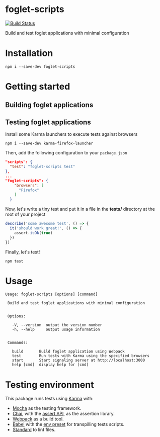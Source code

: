 # foglet-scripts
[![Build Status](https://travis-ci.org/RAN3D/foglet-scripts.svg?branch=master)](https://travis-ci.org/RAN3D/foglet-scripts)

Build and test foglet applications with minimal configuration

# Installation

```
npm i --save-dev foglet-scripts
```

# Getting started

## Building foglet applications

## Testing foglet applications

Install some Karma launchers to execute tests against browsers

```
npm i --save-dev karma-firefox-launcher
```

Then, add the following configuration to your `package.json`

```json
"scripts": {
  "test": "foglet-scripts test"
},
...
"foglet-scripts": {
    "browsers": [
      "Firefox"
    ]
  }
```

Now, let's write a tiny test and put it in a file in the **tests/** directory at the root of your project
```javascript
describe('some awesome test', () => {
  it('should work great!', () => {
    assert.isOk(true)
  })
})
```

Finally, let's test!
```
npm test
```

# Usage

```
Usage: foglet-scripts [options] [command]

 Build and test foglet applications with minimal configuration


 Options:

   -V, --version  output the version number
   -h, --help     output usage information


 Commands:

   build       Build foglet application using Webpack
   test        Run tests with Karma using the specified browsers
   start       Start signaling server at http://localhost:3000
   help [cmd]  display help for [cmd]
```

# Testing environment

This package runs tests using [Karma](https://karma-runner.github.io/1.0/index.html) with:

* [Mocha](https://mochajs.org/) as the testing framework.
* [Chai](http://chaijs.com/), with the [assert API](http://chaijs.com/api/assert/), as the assertion library.
* [Webpack](https://webpack.js.org/) as a build tool.
* [Babel](https://babeljs.io/) with the [env preset](https://github.com/babel/babel-preset-env) for transpilling tests scripts.
* [Standard](https://standardjs.com/) to lint files.

